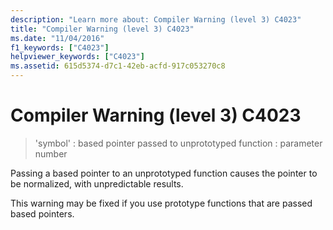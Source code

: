 ```yaml
---
description: "Learn more about: Compiler Warning (level 3) C4023"
title: "Compiler Warning (level 3) C4023"
ms.date: "11/04/2016"
f1_keywords: ["C4023"]
helpviewer_keywords: ["C4023"]
ms.assetid: 615d5374-d7c1-42eb-acfd-917c053270c8
---
```

# Compiler Warning (level 3) C4023

> 'symbol' : based pointer passed to unprototyped function : parameter number

Passing a based pointer to an unprototyped function causes the pointer to be normalized, with unpredictable results.

This warning may be fixed if you use prototype functions that are passed based pointers.
